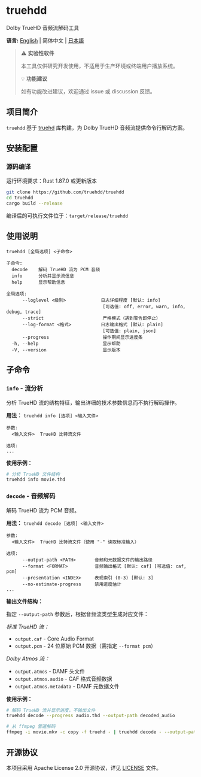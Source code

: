# truehdd

Dolby TrueHD 音频流解码工具

**语言:** [English](README.md) | 简体中文 | [日本語](README.ja.md)

> ⚠️ **实验性软件** 
> 
> 本工具仅供研究开发使用，不适用于生产环境或终端用户播放系统。
> 
> 💡 **功能建议**  
> 
> 如有功能改进建议，欢迎通过 issue 或 discussion 反馈。

## 项目简介

`truehdd` 基于 [truehd](truehd/) 库构建，为 Dolby TrueHD 音频流提供命令行解码方案。

## 安装配置

### 源码编译

运行环境要求：Rust 1.87.0 或更新版本

```bash
git clone https://github.com/truehdd/truehdd
cd truehdd
cargo build --release
```

编译后的可执行文件位于：`target/release/truehdd`

## 使用说明

```
truehdd [全局选项] <子命令>

子命令:
  decode    解码 TrueHD 流为 PCM 音频
  info      分析并显示流信息
  help      显示帮助信息

全局选项:
      --loglevel <级别>             日志详细程度 [默认: info]
                                    [可选值: off, error, warn, info, debug, trace]
      --strict                      严格模式（遇到警告即停止）
      --log-format <格式>           日志输出格式 [默认: plain]
                                    [可选值: plain, json]
      --progress                    操作期间显示进度条
  -h, --help                        显示帮助
  -V, --version                     显示版本
```

## 子命令

### `info` - 流分析

分析 TrueHD 流的结构特征，输出详细的技术参数信息而不执行解码操作。

**用法：** `truehdd info [选项] <输入文件>`

```
参数:
  <输入文件>  TrueHD 比特流文件

选项:
...
```

**使用示例：**
```bash
# 分析 TrueHD 文件结构
truehdd info movie.thd
```

### `decode` - 音频解码

解码 TrueHD 流为 PCM 音频。

**用法：** `truehdd decode [选项] <输入文件>`

```
参数:
  <输入文件>  TrueHD 比特流文件（使用 "-" 读取标准输入）

选项:
      --output-path <PATH>       音频和元数据文件的输出路径
      --format <FORMAT>          音频输出格式 [默认: caf] [可选值: caf, pcm]
      --presentation <INDEX>     表现索引 (0-3) [默认: 3]
      --no-estimate-progress     禁用进度估计
...
```

**输出文件结构：**

指定 `--output-path` 参数后，根据音频流类型生成对应文件：

*标准 TrueHD 流：*
- `output.caf` - Core Audio Format
- `output.pcm` - 24 位原始 PCM 数据（需指定 `--format pcm`）

*Dolby Atmos 流：*
- `output.atmos` - DAMF 头文件
- `output.atmos.audio` - CAF 格式音频数据
- `output.atmos.metadata` - DAMF 元数据文件

**使用示例：**
```bash
# 解码 TrueHD 流并显示进度，不输出文件
truehdd decode --progress audio.thd --output-path decoded_audio

# 从 ffmpeg 管道解码
ffmpeg -i movie.mkv -c copy -f truehd - | truehdd decode - --output-path audio
```

## 开源协议

本项目采用 Apache License 2.0 开源协议，详见 [LICENSE](LICENSE) 文件。